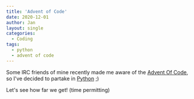 ```yaml
---
title: 'Advent of Code'
date: 2020-12-01
author: Jan
layout: single
categories:
  - Coding
tags:
  - python
  - advent of code
---
```

Some IRC friends of mine recently made me aware of the [Advent Of Code](https://adventofcode.com/2020), so I've decided to partake in [Python](https://python.org) ;)

Let's see how far we get! (time permitting)
